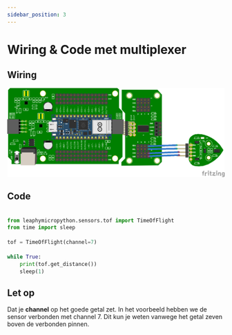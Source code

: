 ```yaml
---
sidebar_position: 3
---
```



# Wiring & Code met multiplexer

## Wiring
![wiring tof mux](tof_mux.png)

## Code
```python

from leaphymicropython.sensors.tof import TimeOfFlight
from time import sleep

tof = TimeOfFlight(channel=7)

while True:
    print(tof.get_distance())
    sleep(1)
```

## Let op
Dat je **channel** op het goede getal zet. 
In het voorbeeld hebben we de sensor verbonden met channel 7. Dit kun je weten vanwege het getal zeven boven de verbonden pinnen.
